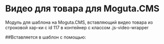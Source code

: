 # Видео для товара для Moguta.CMS

Модуль для шаблона на Moguta.CMS, вставляющий видео товара 
из строковой хар-ки с id 117 в контейнер с классом .js-video-wrapper

##Вставляется в шаблон с помощью:
<?php
// Подключаем видео для товаров из модуля product-video
include PATH_TEMPLATE.'/modules/product-video/index.php'; ?>
